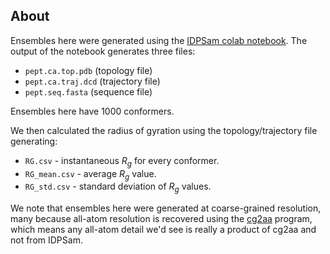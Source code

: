 ## About

Ensembles here were generated using the [IDPSam colab notebook](https://colab.research.google.com/github/giacomo-janson/idpsam/blob/main/notebooks/idpsam_experiments.ipynb). The output of the notebook generates three files:

* `pept.ca.top.pdb` (topology file)
* `pept.ca.traj.dcd` (trajectory file)
* `pept.seq.fasta` (sequence file)

Ensembles here have 1000 conformers.

We then calculated the radius of gyration using the topology/trajectory file generating:

* `RG.csv` - instantaneous $R_g$ for every conformer.
* `RG_mean.csv` - average $R_g$ value.
* `RG_std.csv` - standard deviation of $R_g$ values.

We note that ensembles here were generated at coarse-grained resolution, many because all-atom resolution is recovered using the [cg2aa](https://academic.oup.com/bioinformatics/article/32/8/1235/1744650) program, which means any all-atom detail we'd see is really a product of cg2aa and not from IDPSam.
